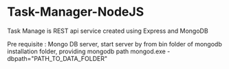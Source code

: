 # Task-Manager-NodeJS

Task Manage is REST api service created using Express and MongoDB

Pre requisite : Mongo DB server, start server by from bin folder of mongodb installation folder, providing mongodb path
mongod.exe -dbpath="PATH_TO_DATA_FOLDER"

